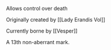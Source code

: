Allows control over death

Originally created by [[Lady Erandis Vol]]

Currently borne by [[Vesper]]

A 13th non-aberrant mark.